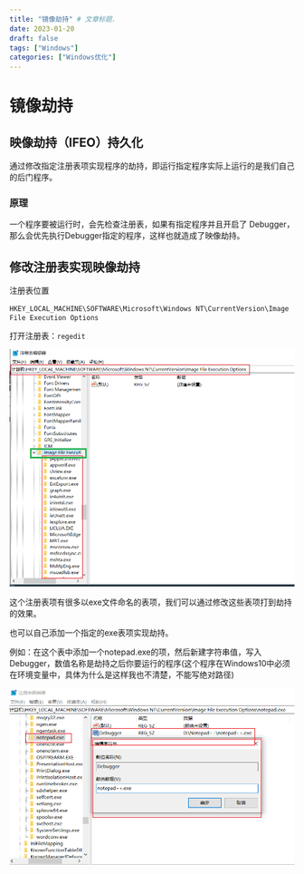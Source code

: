 ```yaml
---
title: "镜像劫持" # 文章标题.
date: 2023-01-20
draft: false
tags: ["Windows"]
categories: ["Windows优化"]
---
```


# 镜像劫持

## 映像劫持（IFEO）持久化

通过修改指定注册表项实现程序的劫持，即运行指定程序实际上运行的是我们自己的后门程序。

### 原理

一个程序要被运行时，会先检查注册表，如果有指定程序并且开启了 Debugger，那么会优先执行Debugger指定的程序，这样也就造成了映像劫持。

## 修改注册表实现映像劫持

注册表位置

```
HKEY_LOCAL_MACHINE\SOFTWARE\Microsoft\Windows NT\CurrentVersion\Image File Execution Options
```

打开注册表：`regedit`

![注册表](./注册表.png)

这个注册表项有很多以exe文件命名的表项，我们可以通过修改这些表项打到劫持的效果。

也可以自己添加一个指定的exe表项实现劫持。

例如：在这个表中添加一个notepad.exe的项，然后新建字符串值，写入Debugger，数值名称是劫持之后你要运行的程序(这个程序在Windows10中必须在环境变量中，具体为什么是这样我也不清楚，不能写绝对路径)

![成功](./成功.png)